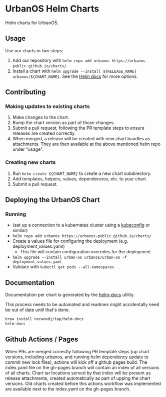 # UrbanOS Helm Charts

Helm charts for UrbanOS.

## Usage

Use our charts in two steps:

1. Add our repository with `helm repo add urbanos https://urbanos-public.github.io/charts/`.
2. Install a chart with `helm upgrade --install ${RELEASE_NAME} urbanos/${CHART_NAME}`. See the [Helm docs](https://helm.sh/docs/helm/#helm-upgrade) for more options.

## Contributing



### Making updates to existing charts

1. Make changes to the chart.
1. Bump the chart version as part of those changes.
1. Submit a pull request, following the PR template steps to ensure releases
   are created correctly.
1. When merged, a release will be created with new chart bundles as attachments.
   They are then available at the above mentioned helm repo under "usage".

### Creating new charts

1. Run `helm create ${CHART_NAME}` to create a new chart subdirectory.
2. Add templates, helpers, values, dependencies, etc. to your chart.
3. Submit a pull request.

## Deploying the UrbanOS Chart

### Running

- (set up a connection to a kubernetes cluster using a [kubeconfig](https://kubernetes.io/docs/concepts/configuration/organize-cluster-access-kubeconfig/) or similar)
- `helm repo add urbanos https://urbanos-public.github.io/charts/`
- Create a values file for configuring the deployment (e.g. deployment_values.yaml)
  - This file will contain configuration overrides for the deployment
- `helm upgrade --install urban-os urbanos/urban-os -f deployment_values.yaml`
- Validate with `kubectl get pods --all-namespaces`

## Documentation

Documentation per chart is generated by the [helm-docs](https://github.com/norwoodj/helm-docs) utility.

This process needs to be automated and readmes might accidentally need be out
of date until that's done.

```sh
brew install norwoodj/tap/helm-docs
helm-docs
```

## Github Actions / Pages

When PRs are merged correctly following PR template steps (up chart versions,
including urbanos, and running helm dependency update to commit new lock files),
actions will kick off a github pages build. The index.yaml file on the gh-pages
branch will contain an index of all versions of all charts. Chart tar locations
served by that index will be present as release attachments, created automatically
as part of upping the chart versions. Old charts created before this actions
workflow was implemented are available next to the index.yaml on the gh-pages
branch.
